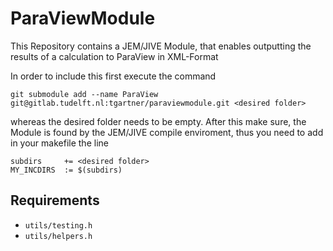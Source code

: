 # ParaViewModule 

This Repository contains a JEM/JIVE Module, that enables outputting the results of a calculation to ParaView in XML-Format

In order to include this first execute the command
```
git submodule add --name ParaView git@gitlab.tudelft.nl:tgartner/paraviewmodule.git <desired folder>
```
whereas the desired folder needs to be empty. After this make sure, the Module is found by the JEM/JIVE compile enviroment, thus you need to add in your makefile the line
```
subdirs     += <desired folder>
MY_INCDIRS  := $(subdirs)
```

## Requirements
- `utils/testing.h`
- `utils/helpers.h`
